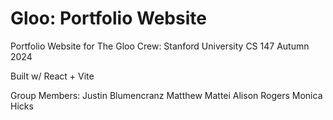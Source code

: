 # Gloo: Portfolio Website
Portfolio Website for The Gloo Crew: Stanford University CS 147 Autumn 2024

Built w/ React + Vite

Group Members:
Justin Blumencranz
Matthew Mattei
Alison Rogers
Monica Hicks
